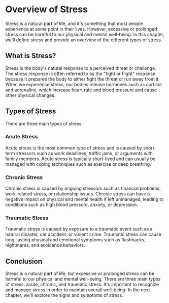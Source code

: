 Overview of Stress
==============================================

Stress is a natural part of life, and it's something that most people experience at some point in their lives. However, excessive or prolonged stress can be harmful to our physical and mental well-being. In this chapter, we'll define stress and provide an overview of the different types of stress.

What is Stress?
---------------

Stress is the body's natural response to a perceived threat or challenge. The stress response is often referred to as the "fight or flight" response because it prepares the body to either fight the threat or run away from it. When we experience stress, our bodies release hormones such as cortisol and adrenaline, which increase heart rate and blood pressure and cause other physical changes.

Types of Stress
---------------

There are three main types of stress:

### Acute Stress

Acute stress is the most common type of stress and is caused by short-term stressors such as work deadlines, traffic jams, or arguments with family members. Acute stress is typically short-lived and can usually be managed with coping techniques such as exercise or deep breathing.

### Chronic Stress

Chronic stress is caused by ongoing stressors such as financial problems, work-related stress, or relationship issues. Chronic stress can have a negative impact on physical and mental health if left unmanaged, leading to conditions such as high blood pressure, anxiety, or depression.

### Traumatic Stress

Traumatic stress is caused by exposure to a traumatic event such as a natural disaster, car accident, or violent crime. Traumatic stress can cause long-lasting physical and emotional symptoms such as flashbacks, nightmares, and avoidance behaviors.

Conclusion
----------

Stress is a natural part of life, but excessive or prolonged stress can be harmful to our physical and mental well-being. There are three main types of stress: acute, chronic, and traumatic stress. It's important to recognize and manage stress in order to maintain overall well-being. In the next chapter, we'll explore the signs and symptoms of stress.
